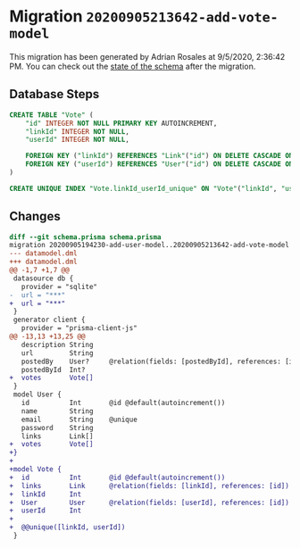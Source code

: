 # Migration `20200905213642-add-vote-model`

This migration has been generated by Adrian Rosales at 9/5/2020, 2:36:42 PM.
You can check out the [state of the schema](./schema.prisma) after the migration.

## Database Steps

```sql
CREATE TABLE "Vote" (
    "id" INTEGER NOT NULL PRIMARY KEY AUTOINCREMENT,
    "linkId" INTEGER NOT NULL,
    "userId" INTEGER NOT NULL,

    FOREIGN KEY ("linkId") REFERENCES "Link"("id") ON DELETE CASCADE ON UPDATE CASCADE,
    FOREIGN KEY ("userId") REFERENCES "User"("id") ON DELETE CASCADE ON UPDATE CASCADE
)

CREATE UNIQUE INDEX "Vote.linkId_userId_unique" ON "Vote"("linkId", "userId")
```

## Changes

```diff
diff --git schema.prisma schema.prisma
migration 20200905194230-add-user-model..20200905213642-add-vote-model
--- datamodel.dml
+++ datamodel.dml
@@ -1,7 +1,7 @@
 datasource db {
   provider = "sqlite"
-  url = "***"
+  url = "***"
 }
 generator client {
   provider = "prisma-client-js"
@@ -13,13 +13,25 @@
   description String
   url         String
   postedBy    User?     @relation(fields: [postedById], references: [id])
   postedById  Int?
+  votes       Vote[]
 }
 model User {
   id          Int       @id @default(autoincrement())
   name        String    
   email       String    @unique
   password    String    
   links       Link[]
+  votes       Vote[]
+}
+
+model Vote {
+  id          Int       @id @default(autoincrement())
+  links       Link      @relation(fields: [linkId], references: [id])
+  linkId      Int
+  User        User      @relation(fields: [userId], references: [id])
+  userId      Int
+
+  @@unique([linkId, userId])
 }
```


